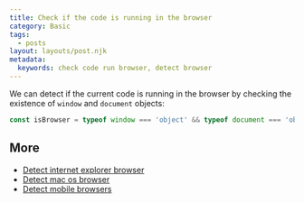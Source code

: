 ```yaml
---
title: Check if the code is running in the browser
category: Basic
tags:
  - posts
layout: layouts/post.njk
metadata:
  keywords: check code run browser, detect browser
---
```


We can detect if the current code is running in the browser by checking the existence of `window` and `document` objects:

```js
const isBrowser = typeof window === 'object' && typeof document === 'object';
```

## More

* [Detect internet explorer browser](/detect-internet-explorer-browser)
* [Detect mac os browser](/detect-mac-os-browser)
* [Detect mobile browsers](/detect-mobile-browsers)